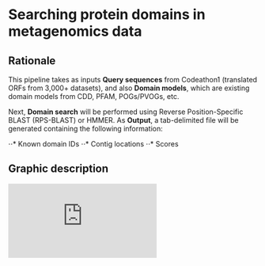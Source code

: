 # Searching protein domains in metagenomics data

## Rationale

This pipeline takes as inputs **Query sequences** from Codeathon1 (translated ORFs from 3,000+ datasets), and also **Domain models**, which are existing domain models from CDD, PFAM, POGs/PVOGs, etc.

Next, **Domain search** will be performed using Reverse Position-Specific BLAST
(RPS-BLAST) or HMMER. As **Output**, a tab-delimited file will be generated containing the following information:

⋅⋅* Known domain IDs
⋅⋅* Contig locations
⋅⋅* Scores

## Graphic description

![alt text](https://github.com/NCBI-Codeathons/Domain_HMM_Boundaries/blob/master/workflow_codeathon.pdf "Workflow")

